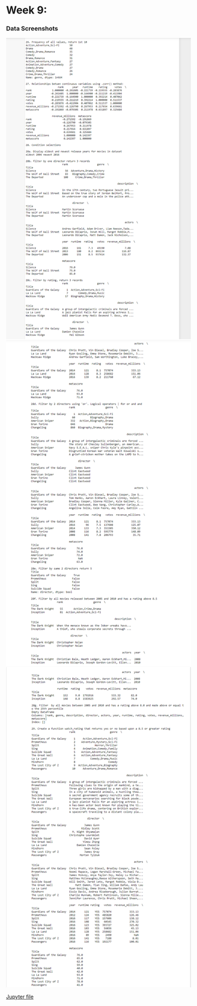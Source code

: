 # Week 9:

### Data Screenshots

![1](img/week9-1.png)  
![2](img/week9-2.png)
![3](img/week9-3.png)

[Jupyter file](docs/wek9.ipynb "Jupyter Notebook")